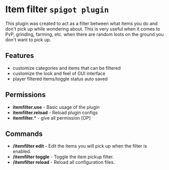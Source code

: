 # Item filter  `spigot plugin`
This plugin was created to act as a filter between what items you do and don't pick up while wondering about. 
This is very useful when it comes to PvP, grinding, farming, etc. when there are random loots on the ground you don't want to pick up.

## Features
 - customize categories and items that can be filtered
 - customize the look and feel of GUI interface
 - player filtered items/toggle status auto saved

## Permissions

- **itemfilter.use** - Basic usage of the plugin
- **itemfilter.reload** - Reload plugin configs
- **itemfilter.*** - give all permission [OP]

## Commands
 - **/itemfilter edit** - Edit the items you will pick up when the filter is enabled.
 - **/itemfilter toggle** - Toggle the item pickup filter.
 - **/itemfilter reload** -  Reload all configuration files.

 
 
